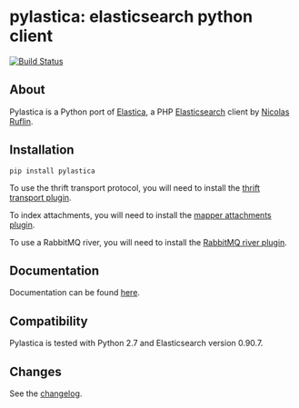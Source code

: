 pylastica: elasticsearch python client
======================================
[![Build Status](https://secure.travis-ci.org/jlinn/pylastica.png?branch=master)](http://travis-ci.org/jlinn/pylastica)

About
-----
Pylastica is a Python port of [Elastica](https://github.com/ruflin/Elastica), a PHP [Elasticsearch](http://www.elasticsearch.org/) client
by [Nicolas Ruflin](https://github.com/ruflin).

Installation
------------
```
pip install pylastica
```

To use the thrift transport protocol, you will need to install the [thrift transport plugin](https://github.com/elasticsearch/elasticsearch-transport-thrift).

To index attachments, you will need to install the [mapper attachments plugin](https://github.com/elasticsearch/elasticsearch-mapper-attachments).

To use a RabbitMQ river, you will need to install the [RabbitMQ river plugin](https://github.com/elasticsearch/elasticsearch-river-rabbitmq/blob/master/README.md).


Documentation
-------------
Documentation can be found [here](https://pylastica.readthedocs.org).

Compatibility
-------------
Pylastica is tested with Python 2.7 and Elasticsearch version 0.90.7.

Changes
-------
See the [changelog](https://github.com/jlinn/pylastica/blob/master/changes.markdown).
